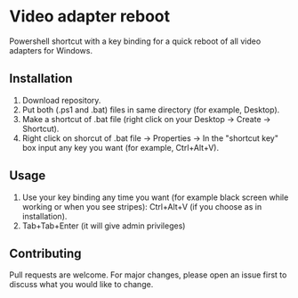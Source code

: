 # Video adapter reboot

Powershell shortcut with a key binding for a quick reboot of all video adapters for Windows.

## Installation

1) Download repository.
2) Put both (.ps1 and .bat) files in same directory (for example, Desktop).
3) Make a shortcut of .bat file (right click on your Desktop -> Create -> Shortcut).
4) Right click on shorcut of .bat file -> Properties -> In the "shortcut key" box input any key you want (for example, Ctrl+Alt+V).

## Usage

1) Use your key binding any time you want (for example black screen while working or when you see stripes): Ctrl+Alt+V (if you choose as in installation).
2) Tab+Tab+Enter (it will give admin privileges)

## Contributing
Pull requests are welcome. For major changes, please open an issue first to discuss what you would like to change.
